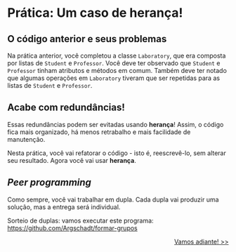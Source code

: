# Prática: Um caso de herança!

## O código anterior e seus problemas

Na prática anterior, você completou a classe `Laboratory`, que era composta por listas de `Student` e `Professor`. Você deve ter observado que `Student` e `Professor` tinham atributos e métodos em comum. Também deve ter notado que algumas operações em `Laboratory` tiveram que ser repetidas para as listas de `Student` e `Professor`. 

## Acabe com redundâncias!
Essas redundâncias podem ser evitadas usando **herança**! Assim, o código fica mais organizado, há menos retrabalho e mais facilidade de manutenção.



Nesta prática, você vai refatorar o código - isto é, reescrevê-lo, sem alterar seu resultado. Agora você vai usar **herança**.

## *Peer programming*

Como sempre, você vai trabalhar em dupla. Cada dupla vai produzir uma solução, mas a entrega será individual. 

Sorteio de duplas: vamos executar este programa: https://github.com/Argschadt/formar-grupos

<p align="right"><a href="instructions/README01.md">Vamos adiante! >></a> </p>

